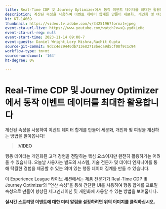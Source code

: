 ```yaml
---
title: Real-Time CDP 및 Journey Optimizer에서 동작 이벤트 데이터를 최대한 활용합니다
description: 계산된 속성을 사용하여 이벤트 데이터 합계를 만들어 세분화, 개인화 및 여정을 개선하는 방법을 알아봅니다!
kt: KT-14069
thumbnail: https://video.tv.adobe.com/v/3425196?format=jpeg
event-cta-url-live: https://www.youtube.com/watch?v=xQ-yydkLeHc
event-cta-url-reg: null
event-start-time: 2023-11-14 09:00-7
event-guests: Daniel Wright,Lory Mishra,Rachit Gupta
source-git-commit: 9dcc4e29440db713e82718beca9d5cf08f9c1c94
workflow-type: tm+mt
source-wordcount: '164'
ht-degree: 0%

---
```


# Real-Time CDP 및 Journey Optimizer에서 동작 이벤트 데이터를 최대한 활용합니다

계산된 속성을 사용하여 이벤트 데이터 합계를 만들어 세분화, 개인화 및 여정을 개선하는 방법을 알아봅니다!

>[!VIDEO](https://video.tv.adobe.com/v/3425196/?learn=on)

행동 데이터는 개인화된 고객 경험을 전달하는 핵심 요소이지만 완전히 활용하기는 어려울 수 있습니다. 오늘날 사용자는 별도의 시스템, 기술 전문가 및 데이터 엔지니어를 통해 탁월한 경험을 제공할 수 있는 의미 있는 행동 데이터 집계를 만들 수 있습니다.

이 Experience League 라이브 세션에서는 제품 전문가가 Real-Time CDP 및 Journey Optimizer의 &quot;연산 속성&quot;을 통해 간단한 UI를 사용하여 행동 합계를 프로필 속성으로 만들어 향상된 세그멘테이션 및 개인화에 사용할 수 있는 방법을 보여줍니다.


**실시간 스트리밍 이벤트에 대한 미리 알림을 설정하려면 위의 이미지를 클릭하십시오.**
